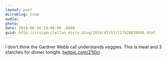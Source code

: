 ```yaml
---
layout: post
microblog: true
audio: 
photo: 
date: 2010-06-30 18:00:00 -0600
guid: http://craigmcclellan.micro.blog/2010/07/01/t17520838846.html
---
```

I don't think the Gardner Webb caf understands veggies. This is meat and 3 starches for dinner tonight.  [twitpic.com/21l0ci](http://twitpic.com/21l0ci)
